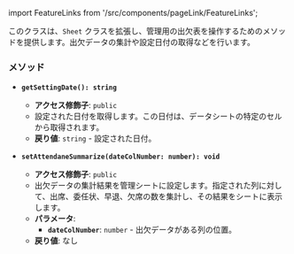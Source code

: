 import FeatureLinks from '/src/components/pageLink/FeatureLinks';

<FeatureLinks href="/docs/attendance-management-system/reference/class/AdminEventSheet"/>

このクラスは、`Sheet` クラスを拡張し、管理用の出欠表を操作するためのメソッドを提供します。出欠データの集計や設定日付の取得などを行います。

### メソッド

- **`getSettingDate(): string`**
  - **アクセス修飾子**: `public`
  - 設定された日付を取得します。この日付は、データシートの特定のセルから取得されます。
  - **戻り値**: `string` - 設定された日付。

- **`setAttendaneSummarize(dateColNumber: number): void`**
  - **アクセス修飾子**: `public`
  - 出欠データの集計結果を管理シートに設定します。指定された列に対して、出席、委任状、早退、欠席の数を集計し、その結果をシートに表示します。
  - **パラメータ**:
    - **`dateColNumber`**: `number` - 出欠データがある列の位置。
  - **戻り値**: なし